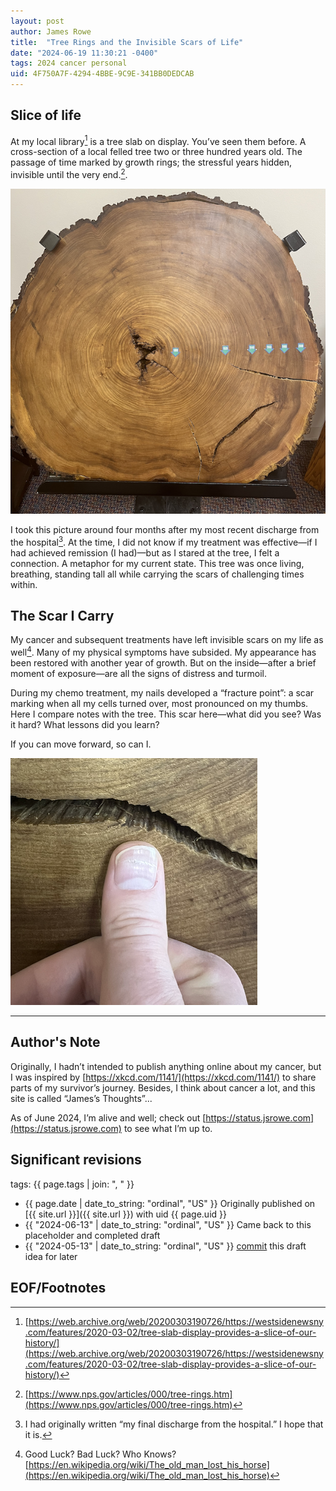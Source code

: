 ```yaml
---
layout: post
author: James Rowe
title:  "Tree Rings and the Invisible Scars of Life"
date: "2024-06-19 11:30:21 -0400"
tags: 2024 cancer personal
uid: 4F750A7F-4294-4BBE-9C9E-341BB0DEDCAB
---
```


## Slice of life

At my local library[^1] is a tree slab on display. You’ve seen them before. A cross-section of a local felled tree two or three hundred years old. The passage of time marked by growth rings; the stressful years hidden, invisible until the very end.[^2].

<img src="/assets/posts-images/tree.png" alt="tree slab" class="center-img img-stylish"/>

I took this picture around four months after my most recent discharge from the hospital[^3]. At the time, I did not know if my treatment was effective—if I had achieved remission (I had)—but as I stared at the tree, I felt a connection. A metaphor for my current state. This tree was once living, breathing, standing tall all while carrying the scars of challenging times within.

## The Scar I Carry

My cancer and subsequent treatments have left invisible scars on my life as well[^4]. Many of my physical symptoms have subsided. My appearance has been restored with another year of growth. But on the inside—after a brief moment of exposure—are all the signs of distress and turmoil.

During my chemo treatment, my nails developed a “fracture point”: a scar marking when all my cells turned over, most pronounced on my thumbs. Here I compare notes with the tree. This scar here—what did you see? Was it hard? What lessons did you learn?

If you can move forward, so can I.

<img src="/assets/posts-images/finger.png" alt="tree slab with thumb" class="center-img img-stylish"/>

---

## Author's Note

Originally, I hadn’t intended to publish anything online about my cancer, but I was inspired by [https://xkcd.com/1141/](https://xkcd.com/1141/) to share parts of my survivor’s journey. Besides, I think about cancer a lot, and this site is called “James’s Thoughts”...

As of June 2024, I’m alive and well; check out [https://status.jsrowe.com](https://status.jsrowe.com) to see what I’m up to.

## Significant revisions

tags: {{ page.tags | join: ", " }} <!-- todo move this somewhere -->

- {{ page.date | date_to_string: "ordinal", "US" }} Originally published on [{{ site.url }}]({{ site.url }}) with uid {{ page.uid }}
- {{ "2024-06-13" | date_to_string: "ordinal", "US" }} Came back to this placeholder and completed draft
- {{ "2024-05-13" | date_to_string: "ordinal", "US" }} [commit](https://github.com/jsr6720/jsr6720.github.io/commit/ed65badbfaeb1af8b0976c4a7b1447eb5e9b8554) this draft idea for later

## EOF/Footnotes

[^1]: [https://web.archive.org/web/20200303190726/https://westsidenewsny.com/features/2020-03-02/tree-slab-display-provides-a-slice-of-our-history/](https://web.archive.org/web/20200303190726/https://westsidenewsny.com/features/2020-03-02/tree-slab-display-provides-a-slice-of-our-history/) 

[^2]: [https://www.nps.gov/articles/000/tree-rings.htm](https://www.nps.gov/articles/000/tree-rings.htm)

[^3]: I had originally written “my final discharge from the hospital.” I hope that it is.

[^4]: Good Luck? Bad Luck? Who Knows? [https://en.wikipedia.org/wiki/The_old_man_lost_his_horse](https://en.wikipedia.org/wiki/The_old_man_lost_his_horse) 
